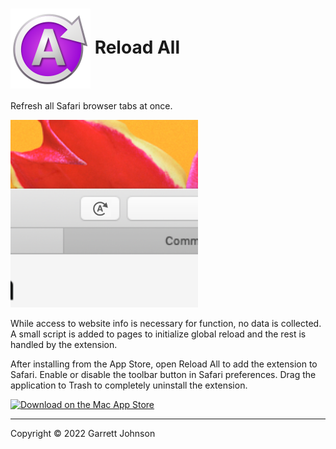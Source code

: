 <h1>
<img src="ReloadAll/Assets.xcassets/AppIcon.appiconset/icon_128x128@2x.png" height="128" width="128" alt="Reload All Icon" align="center" />
Reload All
</h1>

Refresh all Safari browser tabs at once.

<img src="ReloadAll/Assets.xcassets/AppPanel3.imageset/app_panel_3@3x.png" height="300" width="300" alt="Reload All Screenshot" />

While access to website info is necessary for function, no data is collected. A small script is added to pages to initialize global reload and the rest is handled by the extension.

After installing from the App Store, open Reload All to add the extension to Safari. Enable or disable the toolbar button in Safari preferences. Drag the application to Trash to completely uninstall the extension.


<a href="https://apps.apple.com/app/apple-store/id1439719168?pt=106763870&ct=GitHub&mt=8"><img src="https://devsci.net/images/download-on-the-mac-app-store-black.svg" alt="Download on the Mac App Store" width="234" height="60" /></a>

-------------------------------------
Copyright &copy; 2022 Garrett Johnson
